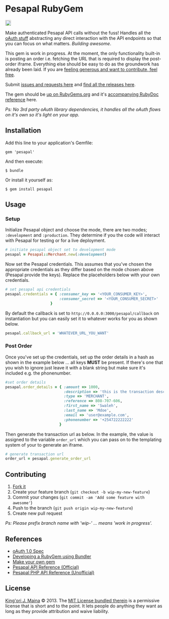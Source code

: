 Pesapal RubyGem
===============

<a href="http://badge.fury.io/rb/pesapal"><img src="https://badge.fury.io/rb/pesapal@2x.png" alt="Gem Version" height="18"></a>

Make authenticated Pesapal API calls without the fuss! Handles all the [oAuth
stuff][1] abstracting any direct interaction with the API endpoints so that you
can focus on what matters. _Building awesome_.

This gem is work in progress. At the moment, the only functionality built-in is
posting an order i.e. fetching the URL that is required to display the post-
order iframe. Everything else should be easy to do as the groundwork has already
been laid. If you are [feeling generous and want to contribute, feel free][9].

Submit [issues and requests here][6] and [find all the releases here][12].

The gem should be [up on RubyGems.org][7] and it's [accompanying RubyDoc reference][13] here.

_Ps: No 3rd party oAuth library dependencies, it handles all the oAuth flows on
it's own so it's light on your app._


Installation
------------

Add this line to your application's Gemfile:

    gem 'pesapal'

And then execute:

    $ bundle

Or install it yourself as:

    $ gem install pesapal


Usage
-----

### Setup ###

Initialize Pesapal object and choose the mode, there are two modes;
`:development` and `:production`. They determine if you the code will interact
with Pesapal for testing or for a live deployment.

```ruby
# initiate pesapal object set to development mode
pesapal = Pesapal::Merchant.new(:development)
```

Now set the Pesapal credentials. This assumes that you've chosen the appropriate
credentials as they differ based on the mode chosen above (Pesapal provide the
keys). Replace the placeholders below with your own credentials.

```ruby
# set pesapal api credentials
pesapal.credentials = { :consumer_key => '<YOUR_CONSUMER_KEY>',
                        :consumer_secret => '<YOUR_CONSUMER_SECRET>' 
                    }
```

By default the callback is set to `http://0.0.0.0:3000/pesapal/callback` on instantiation but you can easily set it to whatever works for you as shown below.

```ruby
pesapal.callback_url = 'WHATEVER_URL_YOU_WANT'
```

### Post Order ###

Once you've set up the credentials, set up the order details in a hash as shown
in the example below ... all keys **MUST** be present. If there's one that you
wish to ignore just leave it with a blank string but make sure it's included
e.g. the phonenumber.

```ruby
#set order details 
pesapal.order_details = { :amount => 1000,
                          :description => 'this is the transaction description',
                          :type => 'MERCHANT',
                          :reference => 808-707-606,
                          :first_name => 'Swaleh',
                          :last_name => 'Mdoe',
                          :email => 'user@example.com',
                          :phonenumber => '+254722222222'
                        }
```

Then generate the transaction url as below. In the example, the value is
assigned to the variable `order_url` which you can pass on to the templating
system of your to generate an iframe.

```ruby
# generate transaction url
order_url = pesapal.generate_order_url
```


Contributing
------------

1. [Fork it][8]
2. Create your feature branch (`git checkout -b wip-my-new-feature`)
3. Commit your changes (`git commit -am 'Add some feature with awesome'`)
4. Push to the branch (`git push origin wip-my-new-feature`)
5. Create new pull request

_Ps: Please prefix branch name with 'wip-' ... means 'work in progress'._


References
----------

* [oAuth 1.0 Spec][1]
* [Developing a RubyGem using Bundler][2]
* [Make your own gem][3]
* [Pesapal API Reference (Official)][4]
* [Pesapal PHP API Reference (Unofficial)][5]


License
-------

[King'ori J. Maina][10] © 2013. The [MIT License bundled therein][11] is a
permissive license that is short and to the point. It lets people do anything
they want as long as they provide attribution and waive liability.

[1]: http://oauth.net/core/1.0/
[2]: https://github.com/radar/guides/blob/master/gem-development.md
[3]: http://guides.rubygems.org/make-your-own-gem/
[4]: http://developer.pesapal.com/how-to-integrate/api-reference
[5]: https://github.com/itsmrwave/pesapal-php#pesapal-php-api-reference-unofficial
[6]: https://github.com/itsmrwave/pesapal-rubygem/issues
[7]: http://rubygems.org/gems/pesapal
[8]: https://github.com/itsmrwave/pesapal-rubygem/fork
[9]: https://github.com/itsmrwave/pesapal-rubygem#contributing
[10]: http://kingori.co/
[11]: https://github.com/itsmrwave/pesapal-rubygem/blob/master/LICENSE.txt
[12]: https://github.com/itsmrwave/pesapal-rubygem/releases/
[13]: http://rubydoc.info/gems/pesapal/

